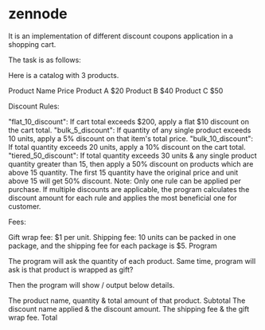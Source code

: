 # zennode
It is an implementation of different discount coupons application in a shopping cart.

The task is as follows:

Here is a catalog with 3 products.

Product Name	  Price
Product A	      $20
Product B	      $40
Product C	      $50

Discount Rules:

"flat_10_discount": If cart total exceeds $200, apply a flat $10 discount on the cart total.
"bulk_5_discount": If quantity of any single product exceeds 10 units, apply a 5% discount on that item's total price.
"bulk_10_discount": If total quantity exceeds 20 units, apply a 10% discount on the cart total.
"tiered_50_discount": If total quantity exceeds 30 units & any single product quantity greater than 15, then apply a 50% discount on products which are above  15 quantity. The first 15 quantity have the original price and unit above 15 will get 50% discount.
Note: Only one rule can be applied per purchase. If multiple discounts are applicable, the program calculates the discount amount for each rule and applies the most beneficial one for customer.

Fees:

Gift wrap fee: $1 per unit.
Shipping fee: 10 units can be packed in one package, and the shipping fee for each package is $5.
Program

The program will ask the quantity of each product. Same time, program will ask is that product is wrapped as gift?

Then the program will show / output below details.

The product name, quantity & total amount of that product.
Subtotal
The discount name applied & the discount amount.
The shipping fee & the gift wrap fee.
Total
